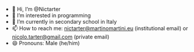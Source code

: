 - 👋 Hi, I’m @Nictarter
- 👀 I’m interested in programming
- 🌱 I’m currently in secondary school in Italy
- 📫 How to reach me: nictarter@martinomartini.eu (institutional email) or nicolo.tarter@gmail.com (private email)
- 😄 Pronouns: Male (he/him)
